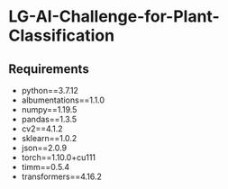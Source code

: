 # LG-AI-Challenge-for-Plant-Classification

## Requirements
* python==3.7.12
* albumentations==1.1.0
* numpy==1.19.5
* pandas==1.3.5
* cv2==4.1.2
* sklearn==1.0.2
* json==2.0.9
* torch==1.10.0+cu111
* timm==0.5.4
* transformers==4.16.2
